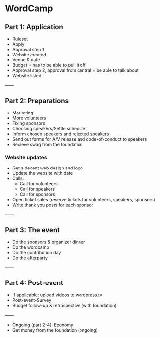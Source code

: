 # WordCamp

## Part 1: Application

* Ruleset
* Apply
* Approval step 1
* Website created
* Venue & date
* Budget = has to be able to pull it off
* Approval step 2, approval from central = be able to talk about
* Website listed

——

## Part 2: Preparations

* Marketing
* More volunteers
* Fixing sponsors
* Choosing speakers/Settle schedule
* Inform chosen speakers and rejected speakers
* Send out forms for A/V release and code-of-conduct to speakers
* Recieve swag from the foundation

### Website updates
* Get a decent web design and logo
* Update the website with date
* Calls:
  * Call for volunteers
  * Call for speakers
  * Call for sponsors
* Open ticket sales (reserve tickets for volunteers, speakers, sponsors)
* Write thank you posts for each sponsor

——

## Part 3: The event

* Do the sponsors & organizer dinner
* Do the wordcamp
* Do the contribution day
* Do the afterparty

——

## Part 4: Post-event

* If applicable: upload videos to wordpress.tv
* Post-event-Survey
* Budget follow-up & retrospective (with foundation)

——

* Ongoing (part 2-4): Economy
* Get money from the foundation (ongoing)
